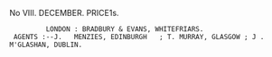 No VIII.                           DECEMBER.                                       PRICE1s.




             LONDON : BRADBURY & EVANS, WHITEFRIARS.
     AGENTS :--J.   MENZIES, EDINBURGH   ; T. MURRAY, GLASGOW ; J .   M'GLASHAN, DUBLIN.
